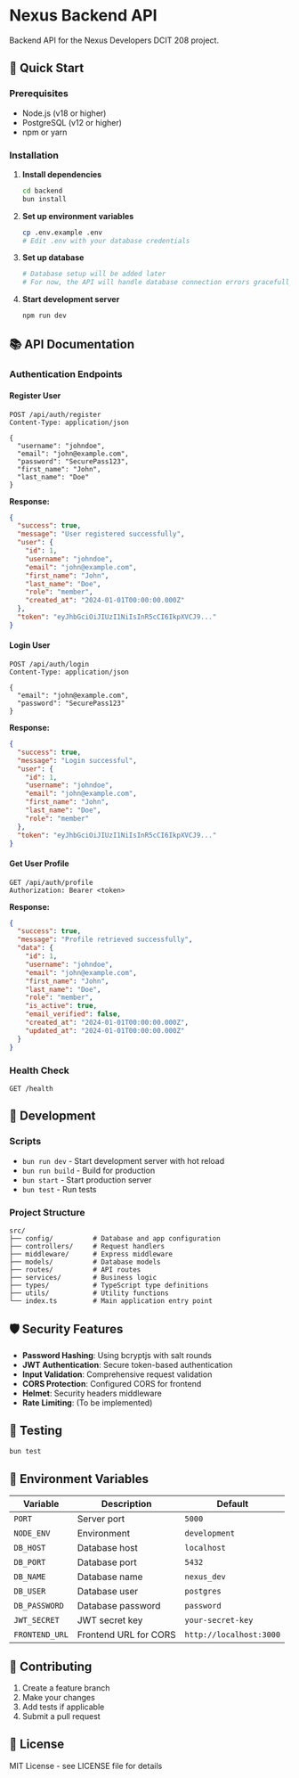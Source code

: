 # Nexus Backend API

Backend API for the Nexus Developers DCIT 208 project.

## 🚀 Quick Start

### Prerequisites

- Node.js (v18 or higher)
- PostgreSQL (v12 or higher)
- npm or yarn

### Installation

1. **Install dependencies**

   ```bash
   cd backend
   bun install
   ```

2. **Set up environment variables**

   ```bash
   cp .env.example .env
   # Edit .env with your database credentials
   ```

3. **Set up database**

   ```bash
   # Database setup will be added later
   # For now, the API will handle database connection errors gracefully
   ```

4. **Start development server**
   ```bash
   npm run dev
   ```

## 📚 API Documentation

### Authentication Endpoints

#### Register User

```http
POST /api/auth/register
Content-Type: application/json

{
  "username": "johndoe",
  "email": "john@example.com",
  "password": "SecurePass123",
  "first_name": "John",
  "last_name": "Doe"
}
```

**Response:**

```json
{
  "success": true,
  "message": "User registered successfully",
  "user": {
    "id": 1,
    "username": "johndoe",
    "email": "john@example.com",
    "first_name": "John",
    "last_name": "Doe",
    "role": "member",
    "created_at": "2024-01-01T00:00:00.000Z"
  },
  "token": "eyJhbGciOiJIUzI1NiIsInR5cCI6IkpXVCJ9..."
}
```

#### Login User

```http
POST /api/auth/login
Content-Type: application/json

{
  "email": "john@example.com",
  "password": "SecurePass123"
}
```

**Response:**

```json
{
  "success": true,
  "message": "Login successful",
  "user": {
    "id": 1,
    "username": "johndoe",
    "email": "john@example.com",
    "first_name": "John",
    "last_name": "Doe",
    "role": "member"
  },
  "token": "eyJhbGciOiJIUzI1NiIsInR5cCI6IkpXVCJ9..."
}
```

#### Get User Profile

```http
GET /api/auth/profile
Authorization: Bearer <token>
```

**Response:**

```json
{
  "success": true,
  "message": "Profile retrieved successfully",
  "data": {
    "id": 1,
    "username": "johndoe",
    "email": "john@example.com",
    "first_name": "John",
    "last_name": "Doe",
    "role": "member",
    "is_active": true,
    "email_verified": false,
    "created_at": "2024-01-01T00:00:00.000Z",
    "updated_at": "2024-01-01T00:00:00.000Z"
  }
}
```

### Health Check

```http
GET /health
```

## 🔧 Development

### Scripts

- `bun run dev` - Start development server with hot reload
- `bun run build` - Build for production
- `bun start` - Start production server
- `bun test` - Run tests

### Project Structure

```
src/
├── config/          # Database and app configuration
├── controllers/     # Request handlers
├── middleware/      # Express middleware
├── models/          # Database models
├── routes/          # API routes
├── services/        # Business logic
├── types/           # TypeScript type definitions
├── utils/           # Utility functions
└── index.ts         # Main application entry point
```

## 🛡️ Security Features

- **Password Hashing**: Using bcryptjs with salt rounds
- **JWT Authentication**: Secure token-based authentication
- **Input Validation**: Comprehensive request validation
- **CORS Protection**: Configured CORS for frontend
- **Helmet**: Security headers middleware
- **Rate Limiting**: (To be implemented)

## 🧪 Testing

```bash
bun test
```

## 📝 Environment Variables

| Variable       | Description           | Default                 |
| -------------- | --------------------- | ----------------------- |
| `PORT`         | Server port           | `5000`                  |
| `NODE_ENV`     | Environment           | `development`           |
| `DB_HOST`      | Database host         | `localhost`             |
| `DB_PORT`      | Database port         | `5432`                  |
| `DB_NAME`      | Database name         | `nexus_dev`             |
| `DB_USER`      | Database user         | `postgres`              |
| `DB_PASSWORD`  | Database password     | `password`              |
| `JWT_SECRET`   | JWT secret key        | `your-secret-key`       |
| `FRONTEND_URL` | Frontend URL for CORS | `http://localhost:3000` |

## 🤝 Contributing

1. Create a feature branch
2. Make your changes
3. Add tests if applicable
4. Submit a pull request

## 📄 License

MIT License - see LICENSE file for details
